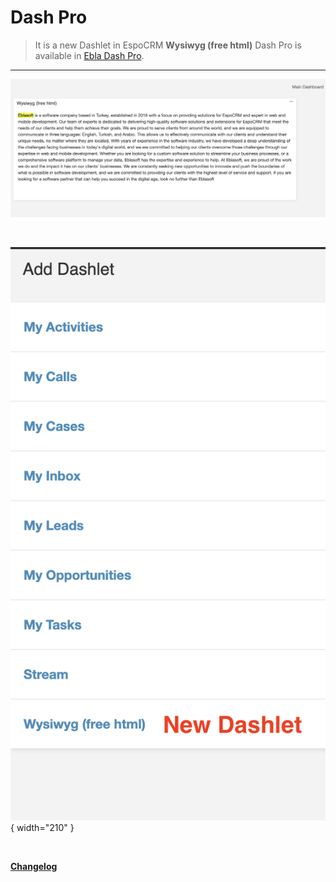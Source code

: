 # Dash Pro <a href="https://www.eblasoft.com.tr/espocrm-extension-page/ebla-dash-pro" target="_blank" id="ext-version" data-id="64be3b2a63390fb0a"></a>

> It is a new Dashlet in EspoCRM **Wysiwyg  (free html)**
> Dash Pro is available in [Ebla Dash Pro](https://www.eblasoft.com.tr/espocrm-extension-page/dash-pro).

---

![Dash Pro](../../_static/images/extensions/dashlet-pro/dash-pro.png)

<br>

![Dash Pro](../../_static/images/extensions/dashlet-pro/dash-pro-op.png){ width="210" }


<br>

**<font color=gray> [Changelog](changelog.md) </font>**

